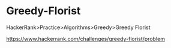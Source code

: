 # Greedy-Florist

HackerRank>Practice>Algorithms>Greedy>Greedy Florist

https://www.hackerrank.com/challenges/greedy-florist/problem
